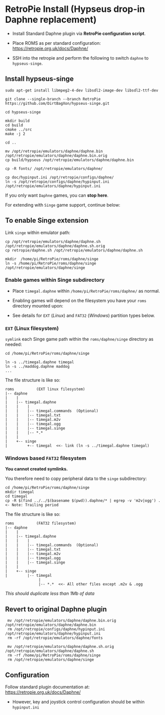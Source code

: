# RetroPie Install (Hypseus drop-in Daphne replacement)

* Install Standard Daphne plugin via **RetroPie configuration script**.

* Place ROMS as per standard configuration: https://retropie.org.uk/docs/Daphne/

* SSH into the retropie and perform the following to switch `daphne` to `hypseus-singe`.


## Install hypseus-singe

    sudo apt-get install libmpeg2-4-dev libsdl2-image-dev libsdl2-ttf-dev

    git clone --single-branch --branch RetroPie https://github.com/DirtBagXon/hypseus-singe.git

    cd hypseus-singe

    mkdir build
    cd build
    cmake ../src
    make -j 2

    cd ..

    mv /opt/retropie/emulators/daphne/daphne.bin /opt/retropie/emulators/daphne/daphne.bin.orig
    cp build/hypseus /opt/retropie/emulators/daphne/daphne.bin

    cp -R fonts/ /opt/retropie/emulators/daphne/

    cp doc/hypinput.ini /opt/retropie/configs/daphne/
    ln -s /opt/retropie/configs/daphne/hypinput.ini /opt/retropie/emulators/daphne/hypinput.ini

If you only want ``Daphne`` games, you can **stop here**.

For extending with ``Singe`` game support, continue below:

## To enable Singe extension

Link ``singe`` within emulator path:

    cp /opt/retropie/emulators/daphne/daphne.sh /opt/retropie/emulators/daphne/daphne.sh.orig
    cp retropie/daphne.sh /opt/retropie/emulators/daphne/daphne.sh

    mkdir  /home/pi/RetroPie/roms/daphne/singe
    ln -s /home/pi/RetroPie/roms/daphne/singe /opt/retropie/emulators/daphne/singe

### Enable games within Singe subdirectory

* Place ``timegal.daphne`` within ``/home/pi/RetroPie/roms/daphne/`` as normal.

* Enabling games will depend on the filesystem you have your ``roms`` directory mounted upon:

* See details for ``EXT`` (*Linux*) and ``FAT32`` (*Windows*) partition types below.

### ``EXT`` (Linux filesystem)

``symlink`` each Singe game path within the ``roms/daphne/singe`` directory as needed:

    cd /home/pi/RetroPie/roms/daphne/singe

    ln -s ../timegal.daphne timegal
    ln -s ../maddog.daphne maddog
    ...


The file structure is like so:


    roms          (EXT linux filesystem)
    |-- daphne
    |    |
    |    |-- timegal.daphne
    |    |    |
    |    |    |-- timegal.commands  (Optional)
    |    |    |-- timegal.txt
    |    |    |-- timegal.m2v
    |    |    |-- timegal.ogg
    |    |    |-- timegal.singe
    |    |    |-- *.*
    |    |
    |    +-- singe
    |         +-- timegal  <<- link (ln -s ../timegal.daphne timegal)


### Windows based ``FAT32`` filesystem

**You cannot created symlinks.**

You therefore need to copy peripheral data to the ``singe`` subdirectory:

    cd /home/pi/RetroPie/roms/daphne/singe
    mkdir timegal
    cd timegal
    cp -R $(find ../../$(basename $(pwd)).daphne/* | egrep -v 'm2v|ogg') .    <- Note: Trailing period

The file structure is like so:

    roms          (FAT32 filesystem)
    |-- daphne
    |    |
    |    |-- timegal.daphne
    |    |    |
    |    |    |-- timegal.commands  (Optional)
    |    |    |-- timegal.txt
    |    |    |-- timegal.m2v
    |    |    |-- timegal.ogg
    |    |    |-- timegal.singe
    |    |
    |    +-- singe
    |         |-- timegal
                   |
                   |-- *.*  <<- All other files except .m2v & .ogg


*This should duplicate less than 1Mb of data*

## Revert to original Daphne plugin

     mv /opt/retropie/emulators/daphne/daphne.bin.orig /opt/retropie/emulators/daphne/daphne.bin
     rm /opt/retropie/configs/daphne/hypinput.ini /opt/retropie/emulators/daphne/hypinput.ini
     rm -rf /opt/retropie/emulators/daphne/fonts

     mv /opt/retropie/emulators/daphne/daphne.sh.orig /opt/retropie/emulators/daphne/daphne.sh
     rm -rf /home/pi/RetroPie/roms/daphne/singe
     rm /opt/retropie/emulators/daphne/singe


## Configuration

Follow standard plugin documentation at: https://retropie.org.uk/docs/Daphne/

* However, key and joystick control configuration should be within `hypinput.ini`
